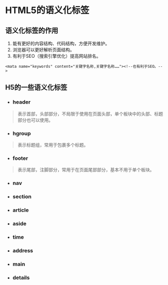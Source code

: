 <h1>HTML5的语义化标签</h1>

<h2>语义化标签的作用</h2>

1. 能有更好的内容结构、代码结构，方便开发维护。</br>
2. 浏览器可以更好解析页面结构。</br>
3. 有利于SEO（搜索引擎优化）提高网站排名。</br>
```
<mata name="keywords" content="关键字名称,关键字名称……"><!--也有利于SEO。-->
```

<h2>H5的一些语义化标签</h2>

- <h3>header</h3>

> 表示首部，头部部分，不局限于使用在页面头部，单个板块中的头部、标题部分也可以使用。

- <h3>hgroup</h3>

> 表示标题组，常用于包裹多个标题。

- <h3>footer</h3>

> 表示尾部，注脚部分，常用于在页面尾部部分，基本不用于单个板块。

- <h3>nav</h3>

- <h3>section</h3>
- <h3>article</h3>
- <h3>aside</h3>

- <h3>time</h3>
- <h3>address</h3>
- <h3>main</h3>
- <h3>details</h3>
